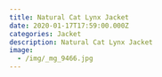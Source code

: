 ```yaml
---
title: Natural Cat Lynx Jacket
date: 2020-01-17T17:59:00.000Z
categories: Jacket
description: Natural Cat Lynx Jacket
image:
  - /img/_mg_9466.jpg
---
```


